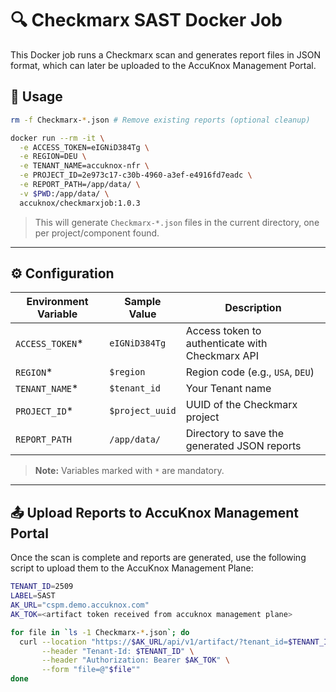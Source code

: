 # 🔍 Checkmarx SAST Docker Job

This Docker job runs a Checkmarx scan and generates report files in JSON format, which can later be uploaded to the AccuKnox Management Portal.

## 🚀 Usage

```bash
rm -f Checkmarx-*.json # Remove existing reports (optional cleanup)

docker run --rm -it \
  -e ACCESS_TOKEN=eIGNiD384Tg \
  -e REGION=DEU \
  -e TENANT_NAME=accuknox-nfr \
  -e PROJECT_ID=2e973c17-c30b-4960-a3ef-e4916fd7eadc \
  -e REPORT_PATH=/app/data/ \
  -v $PWD:/app/data/ \
  accuknox/checkmarxjob:1.0.3
```

> This will generate `Checkmarx-*.json` files in the current directory, one per project/component found.

---

## ⚙️ Configuration

| Environment Variable | Sample Value                            | Description                                          |
|----------------------|------------------------------------------|------------------------------------------------------|
| `ACCESS_TOKEN`*       | `eIGNiD384Tg`                            | Access token to authenticate with Checkmarx API      |
| `REGION`*             | `$region`                                    | Region code (e.g., `USA`, `DEU`)                     |
| `TENANT_NAME`*        | `$tenant_id`                           | Your Tenant name                            |
| `PROJECT_ID`*         | `$project_uuid`   | UUID of the Checkmarx project                        |
| `REPORT_PATH`         | `/app/data/`                             | Directory to save the generated JSON reports         |

> **Note:** Variables marked with `*` are mandatory.

---

## 📤 Upload Reports to AccuKnox Management Portal

Once the scan is complete and reports are generated, use the following script to upload them to the AccuKnox Management Plane:

```bash
TENANT_ID=2509
LABEL=SAST
AK_URL="cspm.demo.accuknox.com"
AK_TOK=<artifact token received from accuknox management plane>

for file in `ls -1 Checkmarx-*.json`; do
  curl --location "https://$AK_URL/api/v1/artifact/?tenant_id=$TENANT_ID&data_type=CX&save_to_s3=True&label_id=$LABEL" \
       --header "Tenant-Id: $TENANT_ID" \
       --header "Authorization: Bearer $AK_TOK" \
       --form "file=@"$file""
done
```
